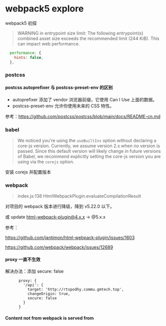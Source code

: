 # webpack5 explore

webpack5 初探


> WARNING in entrypoint size limit: The following entrypoint(s) combined asset size exceeds the recommended limit (244 KiB). This can impact web performance.

```js
  performance: {
    hints: false,
  },
```

### postcss

#### postcss autoprefixer 与  postcss-preset-env 的区别
- autoprefixer 添加了 vendor 浏览器前缀，它使用 Can I Use 上面的数据。
- postcss-preset-env 允许你使用未来的 CSS 特性。

参考：https://github.com/postcss/postcss/blob/main/docs/README-cn.md


### babel

> We noticed you're using the `useBuiltIns` option without declaring a core-js version. Currently, we assume version 2.x when no version is passed. Since this default version will likely change in future versions of Babel, we recommend explicitly setting the core-js version you are using via the `corejs` option.

安装 corejs 并配置版本


### webpack

> index.js:138 HtmlWebpackPlugin.evaluateCompilationResult

对项目的 webpack 版本进行降级，降到 v5.22.0 以下。

或 update html-webpack-plugin@4.x.x -> @5.x.x

参考：

https://github.com/jantimon/html-webpack-plugin/issues/1603

https://github.com/webpack/webpack/issues/12689

#### proxy 一直不生效

解决办法：添加 secure: false

```
      proxy: {
        '/api': {
          target: 'http://rtspodhy.commu.gmtech.top',
          changeOrigin: true,
          secure: false
        }
      }
```


#### Content not from webpack is served from 

